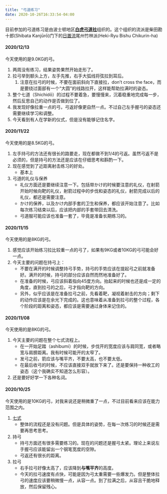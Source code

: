 ```yaml
---
title: "弓道练习"
date: 2020-10-26T16:33:54-04:00
---
```


目前参加的弓道练习是由波士顿地区[**白虎弓道社**](http://byakkoiba.com/)组织的。这个组织的流派是柴田勘十郎(Shibata Kanjūrō)门下的[日置流](https://ja.wikipedia.org/wiki/%E6%97%A5%E7%BD%AE%E6%B5%81)尾州竹林派(Heki-Ryu Bishu Chikurin-ha)

#### 2020/12/13
今天使用的是9.0KG的弓。

1. 两周没有练习，结果姿势果然开始走形了。
2. 拉弓举到额头上方，左手先推，右手大弧线将弦拉到耳后。
   1. 注意在拉弓的时候，不要在面前斜向下直接拉，don’t cross the face，而是要绕过面部有一个“大圆”的线路拉开，这样能帮助拉满时的姿态。
3. 整个七道（Shichidō）的过程不要着急，要慢慢来，沉着稳重地完成每一步，然后反思自己的动作是否做到位了。
4. 我发现好像拉重一点的弓，弓返好像更自然一点。不过自己左手握弓的姿态还需要继续学习和调整。
5. 今天看到有人在学新的仪式，但是没有能够记住名字。

#### 2020/11/22
今天使用的是8.5KG的弓。

1. 左手持弓的方法还有很长的路要走，现在都做不到1/4的弓返。虽然弓返不是必须的，但是持弓的方法还是应该在仔细思考和斟酌一下。
2. 现在感觉到了近距离射击练习的好处。
   * 基本上
3. 弓道的礼仪与保养
   * 礼仪方面还是要继续注意一下。包括带かけ的时候要注意的礼仪，在射箭开始时候向靶的礼仪，射箭过程中的步伐和姿态的礼仪，射箭完成以后的礼仪，都还是需要注意。
   * かけ的保养，以及かけ内部手套的卫生和保养，都应该开始注意了。比如每次练习结束以后，应该把内部的手套带回去清洗。
   * 弓道服可能应该也准备一套了，毕竟是准备长期练习的。

#### 2020/11/15
今天使用的是8KG的弓。

1. 感觉应该开始练习拉比较重一点的弓了，如果有9KG或者10KG的弓可能会好一点。
2. 今天主要的问题在持弓上：
   * 不要在满开的时候调整持弓手势，持弓的手势应该在提起弓之前就准备好。满开的时候，持弓的部分应该自然而然地准备好了。
   * 在准备的时候，弓应该斜着指向45度方向。抬起来的时候也还是成一定的角度，直到拉弓的之后，弓才指向靶的方向。
   * 另外，似乎应该是在准备拉弓之前，先看着靶，凝视着射击的方向；剩下的动作应该是在余光下完成的。这也意味着从准备到拉弓的整个过程，各个阶段的距离和姿态，都应该是需要通过身体来记住的。

#### 2020/11/08

今天使用的是8KG的弓。

1. 今天主要的问题在整个七式流程上。
   * 在一开始足踏（ashibumi）的时候，步伐开的宽度应该与肩同宽，或者略宽与肩膀距离。我有时候可能开的太窄了。
   * 发弓之前，箭应该与嘴平齐，不要太高，也不要太低。
   * 在最后收弓的时候，不应该直接双手就放下来了。还是要保持一种收工的姿态（这个我确实不知道怎么形容）。
2. 还是要好好学一下各种名词。

#### 2020/10/25

今天使用的是10KG的弓，对我来说还是稍微重了一点，不过目前看来应该在能力范围之内。

1. [七式](http://www.bisyutikurinryu.net/tokucyou.html)
   * 整体的流程还是没有问题。但是具体的姿势，在每一次练习的时候还是需要再思考思考。
2. 持弓
   * 持弓方面还有很多需要练习的。现在的问题还是握弓太紧。理论上来说左手握弓应该能留出一个钢笔宽度的空隙。
   * 弓返还有很长的距离。
3. 拉弓
   * 右手拉弓好像太高了，应该降到**与嘴平齐**的高度。
   * 今天的拉弓速度有点快，可能是因为弓太重需要一些爆发力。但是整体拉弓的速度应该要稍微慢一点，从容一点。到了拉满之后，从容且干脆地释放，然后保留残心。
